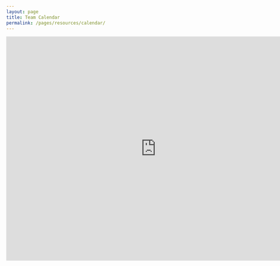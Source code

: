 ```yaml
---
layout: page
title: Team Calendar
permalink: /pages/resources/calendar/
---
```

<div class="entry-content" itemprop="text">
  <div class="row footer-pad">
    <div id='calendar'>
      <iframe
        src="https://calendar.google.com/calendar/embed?src=bhsrobotix2876%40gmail.com&#038;ctz=America%2FNew_York"
        style="border: 0" width="800" height="600" frameborder="0" scrolling="no"></iframe>
    </div>
  </div>
</div>
